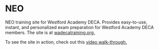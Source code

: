 # NEO
NEO training site for Westford Academy DECA. Provides easy-to-use, instant, and personalized exam preparation for Westford Academy DECA members. The site is at [wadecatraining.org.](https://www.wadecatraining.org)

To see the site in action, check out this [video walk-through.](https://www.youtube.com/watch?v=X2djPPwWnNo)
